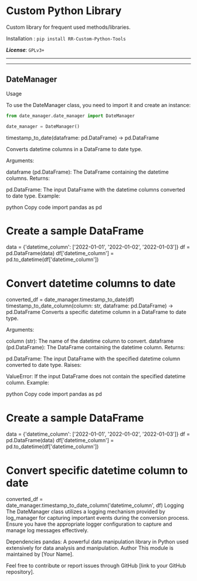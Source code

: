 # Custom Python Library
Custom library for frequent used methods/libraries.

Installation : ```pip install RR-Custom-Python-Tools```

**_License_**: ```GPLv3+```

___
___


## DateManager

Usage

To use the DateManager class, you need to import it and create an instance:

```python
from date_manager.date_manager import DateManager

date_manager = DateManager()
```

timestamp_to_date(dataframe: pd.DataFrame) -> pd.DataFrame

Converts datetime columns in a DataFrame to date type.

Arguments:

dataframe (pd.DataFrame): The DataFrame containing the datetime columns.
Returns:

pd.DataFrame: The input DataFrame with the datetime columns converted to date type.
Example:

python
Copy code
import pandas as pd

# Create a sample DataFrame
data = {'datetime_column': ['2022-01-01', '2022-01-02', '2022-01-03']}
df = pd.DataFrame(data)
df['datetime_column'] = pd.to_datetime(df['datetime_column'])

# Convert datetime columns to date
converted_df = date_manager.timestamp_to_date(df)
timestamp_to_date_column(column: str, dataframe: pd.DataFrame) -> pd.DataFrame
Converts a specific datetime column in a DataFrame to date type.

Arguments:

column (str): The name of the datetime column to convert.
dataframe (pd.DataFrame): The DataFrame containing the datetime column.
Returns:

pd.DataFrame: The input DataFrame with the specified datetime column converted to date type.
Raises:

ValueError: If the input DataFrame does not contain the specified datetime column.
Example:

python
Copy code
import pandas as pd

# Create a sample DataFrame
data = {'datetime_column': ['2022-01-01', '2022-01-02', '2022-01-03']}
df = pd.DataFrame(data)
df['datetime_column'] = pd.to_datetime(df['datetime_column'])

# Convert specific datetime column to date
converted_df = date_manager.timestamp_to_date_column('datetime_column', df)
Logging
The DateManager class utilizes a logging mechanism provided by log_manager for capturing important events during the conversion process. Ensure you have the appropriate logger configuration to capture and manage log messages effectively.

Dependencies
pandas: A powerful data manipulation library in Python used extensively for data analysis and manipulation.
Author
This module is maintained by [Your Name].

Feel free to contribute or report issues through GitHub [link to your GitHub repository].
